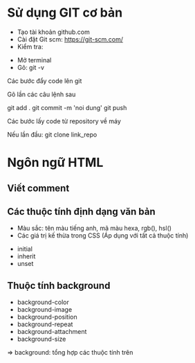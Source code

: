 # Sử dụng GIT cơ bản

-   Tạo tài khoản github.com
-   Cài đặt Git scm: https://git-scm.com/
-   Kiểm tra:

*   Mở terminal
*   Gõ: git -v

Các bước đẩy code lên git

Gõ lần các câu lệnh sau

git add .
git commit -m 'noi dung'
git push

Các bước lấy code từ repository về máy

Nếu lần đầu: git clone link_repo

# Ngôn ngữ HTML

## Viết comment

## Các thuộc tính định dạng văn bản

-   Màu sắc: tên màu tiếng anh, mã màu hexa, rgb(), hsl()
-   Các giá trị kế thừa trong CSS (Áp dụng với tất cả thuộc tính)

*   initial
*   inherit
*   unset

## Thuộc tính background

-   background-color
-   background-image
-   background-position
-   background-repeat
-   background-attachment
-   background-size

=> background: tổng hợp các thuộc tính trên
